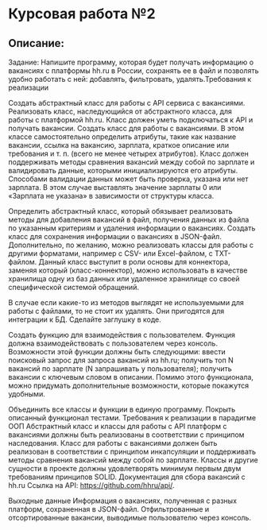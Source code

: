 # Курсовая работа №2 
## Описание:
Задание:
Напишите программу, которая будет получать информацию о вакансиях с платформы hh.ru в России, 
сохранять ее в файл и позволять удобно работать с ней: добавлять, фильтровать, удалять.Требования к реализации



Создать абстрактный класс для работы с API сервиса с вакансиями. Реализовать класс, наследующийся 
от абстрактного класса, для работы с платформой hh.ru. Класс должен уметь подключаться к API и получать вакансии.
Создать класс для работы с вакансиями. В этом классе самостоятельно определить атрибуты, такие как название вакансии, 
ссылка на вакансию, зарплата, краткое описание или требования и т. п. (всего не менее четырех атрибутов). 
Класс должен поддерживать методы сравнения вакансий между собой по зарплате и валидировать данные, 
которыми инициализируются его атрибуты.
Способами валидации данных может быть проверка, указана или нет зарплата. В этом случае выставлять значение 
зарплаты 0 или «Зарплата не указана» в зависимости от структуры класса.

Определить абстрактный класс, который обязывает реализовать методы для добавления вакансий в файл, получения 
данных из файла по указанным критериям и удаления информации о вакансиях. Создать класс для сохранения информации 
о вакансиях в JSON-файл. Дополнительно, по желанию, можно реализовать классы для работы с другими форматами, 
например с CSV- или Excel-файлом, с TXT-файлом.
Данный класс выступит в роли основы для коннектора, заменяя который (класс-коннектор), можно использовать 
в качестве хранилища одну из баз данных или удаленное хранилище со своей специфической системой обращений.

В случае если какие-то из методов выглядят не используемыми для работы с файлами, то не стоит их удалять. 
Они пригодятся для интеграции к БД. Сделайте заглушку в коде.

Создать функцию для взаимодействия с пользователем. Функция должна взаимодействовать с пользователем через консоль. 
Возможности этой функции должны быть следующими:
ввести поисковый запрос для запроса вакансий из hh.ru;
получить топ N вакансий по зарплате (N запрашивать у пользователя);
получить вакансии с ключевым словом в описании.
Помимо этого функционала, можно придумать дополнительные возможности, которые покажутся удобными.

Объединить все классы и функции в единую программу.
Покрыть описанный функционал тестами.
Требования к реализации в парадигме ООП
Абстрактный класс и классы для работы с API платформ с вакансиями должны быть реализованы в соответствии 
с принципом наследования.
Класс для работы с вакансиями должен быть реализован в соответствии с принципом инкапсуляции и поддерживать 
методы сравнения вакансий между собой по зарплате.
Классы и другие сущности в проекте должны удовлетворять минимум первым двум требованиям принципов SOLID.
Документация для сбора вакансий с hh.ru
Ссылка на API: https://github.com/hhru/api/.

Выходные данные
Информация о вакансиях, полученная с разных платформ, сохраненная в JSON-файл.
Отфильтрованные и отсортированные вакансии, выводимые пользователю через консоль.